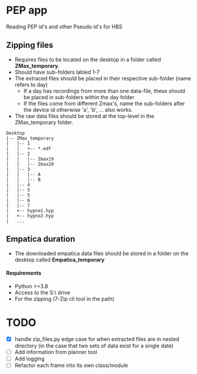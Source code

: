 # PEP app

Reading PEP id's and other Pseudo id's for HBS


## Zipping files

- Requires files to be located on the desktop in a folder called __ZMax_temporary__.
- Should have sub-folders labled 1-7
- The extraced files should be placed in their respective sub-folder (name refers to day)
  - If a day has recordings from more than one data-file, these should be placed in sub-folders within the day folder
  - If the files come from different Zmax's, name the sub-folders after the device id otherwise 'a', 'b', ... also works.
- The raw data files should be stored at the top-level in the ZMax_temporary folder.

```
Desktop
|-- ZMax_temporary
|   |-- 1
|   |   +-- *.edf 
|   |-- 2
|   |   |-- Zmax19
|   |   |-- Zmax20
|   |-- 3
|   |   |-- A
|   |   |-- B
|   |-- 4
|   |-- 5
|   |-- 5
|   |-- 6 
|   |-- 7
|   +-- hypno1.hyp
|   +-- hypno2.hyp
|   ...
```

## Empatica duration

- The downloaded empatica data files should be stored in a folder on the desktop called __Empatica_temporary__

#### Requirements

- Python >=3.8
- Access to the S:\\ drive
- For the zipping (7-Zip cli tool in the path)


# TODO

- [x] handle zip_files.py edge case for when extracted files are in nested directory (in the case
that two sets of data exist for a single date)
- [ ] Add information from planner tool
- [ ] Add logging 
- [ ] Refactor each frame into its own class/module